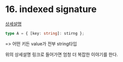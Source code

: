 # 16. indexed signature

[상세설명](https://radlohead.gitbook.io/typescript-deep-dive/type-system/index-signatures)

```typescript
type A = { [key: string]: stirng };
```

\=> 어떤 키든 value가  전부 string타입

위의 상세설명 링크로 들어가면 엄청 더 복잡한 이야기를 한다.
